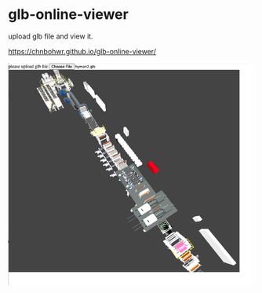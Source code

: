 # glb-online-viewer

upload glb file and view it.

https://chnbohwr.github.io/glb-online-viewer/

![screenshot](./screenshot/shot1.png)